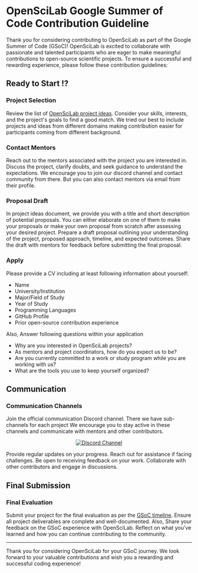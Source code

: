 # OpenSciLab Google Summer of Code Contribution Guideline

Thank you for considering contributing to OpenSciLab as part of the Google Summer of Code (GSoC)! OpenSciLab is excited to collaborate with passionate and talented participants who are eager to make meaningful contributions to open-source scientific projects. To ensure a successful and rewarding experience, please follow these contribution guidelines:

## Ready to Start !?

### Project Selection
Review the list of [OpenSciLab project ideas](https://github.com/openscilab/GSoC2024/blob/main/IDEAS.md). Consider your skills, interests, and the project's goals to find a good match. We tried our best to include projects and ideas from different domains making contribution easier for participants coming from different background.

### Contact Mentors
Reach out to the mentors associated with the project you are interested in. Discuss the project, clarify doubts, and seek guidance to understand the expectations. We encourage you to join our discord channel and contact community from there. But you can also contact mentors via email from their profile.

### Proposal Draft
In project ideas document, we provide you with a title and short description of potential proposals. You can either elaborate on one of them to make your proposals or make your own proposal from scratch after assessing your desired project. Prepare a draft proposal outlining your understanding of the project, proposed approach, timeline, and expected outcomes. Share the draft with mentors for feedback before submitting the final proposal.

### Apply
Please provide a CV including at least following information about yourself:
* Name
* University/Institution
* Major/Field of Study
* Year of Study
* Programming Languages
* GitHub Profile
* Prior open-source contribution experience

Also, Answer following questions within your application
* Why are you interested in OpenSciLab projects?
* As mentors and project coordinators, how do you expect us to be?
* Are you currently committed to a work or study program while you are working with us?
* What are the tools you use to keep yourself organized?

## Communication

### Communication Channels
Join the official communication Discord channel. There we have sub-channels for each project
We encourage you to stay active in these channels and communicate with mentors and other contributors.

<div align="center">
    <a href="https://discord.com/invite/27J5SmWmdf">
        <img src="https://img.shields.io/discord/1064533716615049236.svg?style=for-the-badge" alt="Discord Channel">
    </a>
</div>

Provide regular updates on your progress. Reach out for assistance if facing challenges. Be open to receiving feedback on your work. Collaborate with other contributors and engage in discussions.

## Final Submission

### Final Evaluation
Submit your project for the final evaluation as per the [GSoC timeline](https://developers.google.com/open-source/gsoc/timeline). Ensure all project deliverables are complete and well-documented. Also, Share your feedback on the GSoC experience with OpenSciLab. Reflect on what you've learned and how you can continue contributing to the community.

<hr>

Thank you for considering OpenSciLab for your GSoC journey. We look forward to your valuable contributions and wish you a rewarding and successful coding experience!
